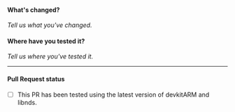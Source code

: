 <!-- ##### REMEMBER TO ALWAYS TEST YOUR PR! -->
#### What's changed?

_Tell us what you've changed._

#### Where have you tested it?

_Tell us where you've tested it._

***

#### Pull Request status
- [ ] This PR has been tested using the latest version of devkitARM and libnds.
